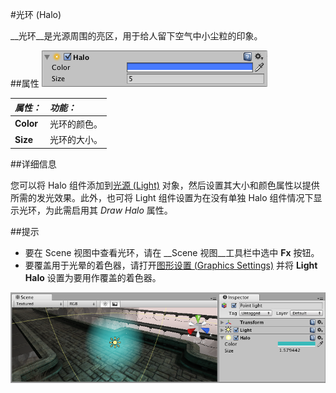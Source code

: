 #光环 (Halo)

__光环__是光源周围的亮区，用于给人留下空气中小尘粒的印象。


##属性
![](../uploads/Main/Inspector-Halo.png) 


|**_属性：_** |**_功能：_** |
|:---|:---|
|__Color__ |光环的颜色。 |
|__Size__ |光环的大小。 |

##详细信息

您可以将 Halo 组件添加到[光源 (Light)](class-Light.html) 对象，然后设置其大小和颜色属性以提供所需的发光效果。此外，也可将 Light 组件设置为在没有单独 Halo 组件情况下显示光环，为此需启用其 _Draw Halo_ 属性。

##提示

* 要在 Scene 视图中查看光环，请在 __Scene 视图__工具栏中选中 __Fx__ 按钮。
* 要覆盖用于光晕的着色器，请打开[图形设置 (Graphics Settings)](class-GraphicsSettings.html) 并将 __Light Halo__ 设置为要用作覆盖的着色器。

![采用单独 Halo __组件__的光源](../uploads/Main/HaloWindow.png)
